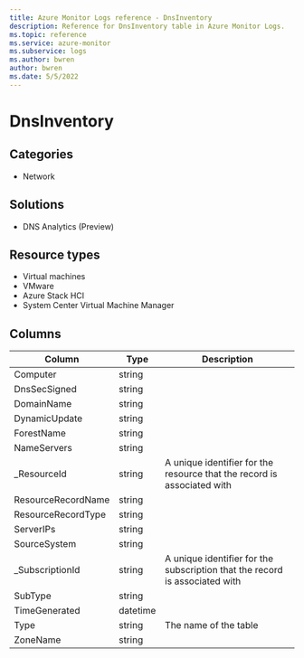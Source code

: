 ```yaml
---
title: Azure Monitor Logs reference - DnsInventory
description: Reference for DnsInventory table in Azure Monitor Logs.
ms.topic: reference
ms.service: azure-monitor
ms.subservice: logs
ms.author: bwren
author: bwren
ms.date: 5/5/2022
---
```


# DnsInventory

 

## Categories

- Network
## Solutions

- DNS Analytics (Preview)
## Resource types

- Virtual machines
- VMware
- Azure Stack HCI
- System Center Virtual Machine Manager




## Columns

| Column | Type | Description |
| --- | --- | --- |
| Computer | string |  |
| DnsSecSigned | string |  |
| DomainName | string |  |
| DynamicUpdate | string |  |
| ForestName | string |  |
| NameServers | string |  |
| _ResourceId | string | A unique identifier for the resource that the record is associated with |
| ResourceRecordName | string |  |
| ResourceRecordType | string |  |
| ServerIPs | string |  |
| SourceSystem | string |  |
| _SubscriptionId | string | A unique identifier for the subscription that the record is associated with |
| SubType | string |  |
| TimeGenerated | datetime |  |
| Type | string | The name of the table |
| ZoneName | string |  |
